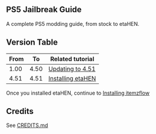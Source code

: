 ## PS5 Jailbreak Guide

A complete PS5 modding guide, from stock to etaHEN.

## Version Table

| From | To | Related tutorial |
| ---- | -- | ---------------- |
| 1.00 | 4.50 | [Updating to 4.51](docs/updating-to-4.51.md)   |
| 4.51 | 4.51 | [Installing etaHEN](docs/installing-etahen.md) |

Once you installed etaHEN, continue to [Installing itemzflow](docs/installing-itemzflow.md)

## Credits

See [CREDITS.md](CREDITS.md)